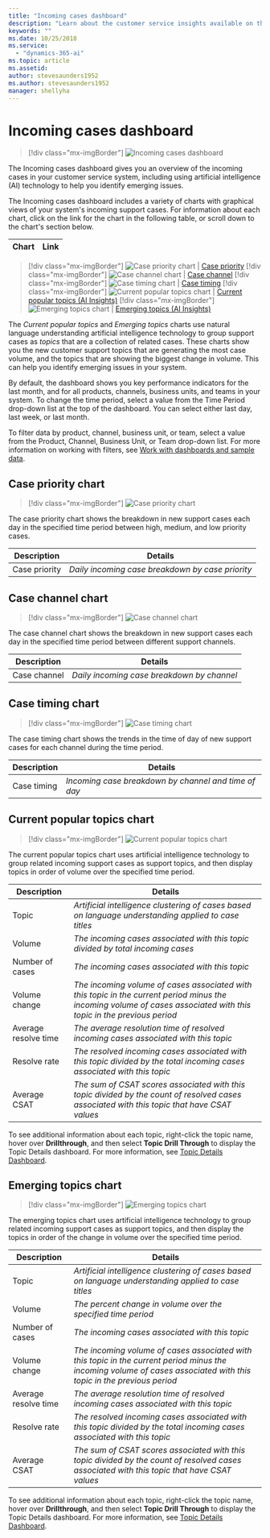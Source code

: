 ```yaml
---
title: "Incoming cases dashboard"
description: "Learn about the customer service insights available on the Incoming cases dashboard."
keywords: ""
ms.date: 10/25/2018
ms.service:
  - "dynamics-365-ai"
ms.topic: article
ms.assetid: 
author: stevesaunders1952
ms.author: stevesaunders1952
manager: shellyha
---
```


# Incoming cases dashboard​

> [!div class="mx-imgBorder"]
> ![Incoming cases dashboard](media/ai-csi-incoming-cases-dash.png)

The Incoming cases dashboard gives you an overview of the incoming cases in your customer service system, including using artificial intelligence (AI) technology to help you identify emerging issues.

The Incoming cases dashboard includes a variety of charts with graphical views of your system's incoming support cases. For information about each chart, click on the link for the chart in the following table, or scroll down to the chart's section below.

Chart | Link
----- | ----
> [!div class="mx-imgBorder"]
> ![Case priority chart](media/ai-csi-case-priority-incoming.png) | [Case priority](#case-priority-chart)
> [!div class="mx-imgBorder"]
> ![Case channel chart](media/ai-csi-case-channels-incoming.png) | [Case channel](#case-channel-chart)
> [!div class="mx-imgBorder"]
> ![Case timing chart](media/ai-csi-case-timing.png) | [Case timing](#case-timing-chart)
> [!div class="mx-imgBorder"]
> ![Current popular topics chart](media/ai-csi-current-popular-topics.png) | [Current popular topics (AI Insights)](#current-popular-topics-chart)
> [!div class="mx-imgBorder"]
> ![Emerging topics chart](media/ai-csi-emerging-topics.png) | [Emerging topics (AI Insights)](#emerging-topics-chart)

The *Current popular topics* and *Emerging topics* charts use natural language understanding artificial intelligence technology to group support cases as *topics* that are a collection of related cases. These charts show you the new customer support topics that are generating the most case volume, and the topics that are showing the biggest change in volume. This can help you identify emerging issues in your system.

By default, the dashboard shows you key performance indicators for the last month, and for all products, channels, business units, and teams in your system. To change the time period, select a value from the Time Period drop-down list at the top of the dashboard. You can select either last day, last week, or last month.

To filter data by product, channel, business unit, or team, select a value from the Product, Channel, Business Unit, or Team drop-down list. For more information on working with filters, see [Work with dashboards and sample data](ai-csi-use-dash-sample-data.md).

## Case priority chart

> [!div class="mx-imgBorder"]
> ![Case priority chart](media/ai-csi-case-priority-incoming.png)

The case priority chart shows the breakdown in new support cases each day in the specified time period between high, medium, and low priority cases.

Description | Details
----------- | -------
Case priority | *Daily incoming case breakdown by case priority*

## Case channel chart

> [!div class="mx-imgBorder"]
> ![Case channel chart](media/ai-csi-case-channels-incoming.png)

The case channel chart shows the breakdown in new support cases each day in the specified time period between different support channels.

Description | Details
----------- | -------
Case channel | *Daily incoming case breakdown by channel*

## Case timing chart

> [!div class="mx-imgBorder"]
> ![Case timing chart](media/ai-csi-case-timing.png)

The case timing chart shows the trends in the time of day of new support cases for each channel during the time period.

Description | Details
----------- | -------
Case timing | *Incoming case breakdown by channel and time of day*

## Current popular topics chart

> [!div class="mx-imgBorder"]
> ![Current popular topics chart](media/ai-csi-current-popular-topics.png)

The current popular topics chart uses artificial intelligence technology to group related incoming support cases as support topics, and then display topics in order of volume over the specified time period.

Description | Details
----------- | -------
Topic | *Artificial intelligence clustering of cases based on language understanding applied to case titles*
Volume | *The incoming cases associated with this topic divided by total incoming cases*
Number of cases | *The incoming cases associated with this topic*
Volume change | *The incoming volume of cases associated with this topic in the current period minus the incoming volume of cases associated with this topic in the previous period*
Average resolve time | *The average resolution time of resolved incoming cases associated with this topic*
Resolve rate | *The resolved incoming cases associated with this topic divided by the total incoming cases associated with this topic*
Average CSAT  | *The sum of CSAT scores associated with this topic divided by the count of resolved cases associated with this topic that have CSAT values*

To see additional information about each topic, right-click the topic name, hover over **Drillthrough**, and then select **Topic Drill Through** to display the Topic Details dashboard. For more information, see [Topic Details Dashboard](ai-csi-topic-details.md).

## Emerging topics chart

> [!div class="mx-imgBorder"]
> ![Emerging topics chart](media/ai-csi-emerging-topics.png)

The emerging topics chart uses artificial intelligence technology to group related incoming support cases as support topics, and then display the topics in order of the change in volume over the specified time period.

Description | Details
----------- | -------
Topic | *Artificial intelligence clustering of cases based on language understanding applied to case titles*
Volume | *The percent change in volume over the specified time period*
Number of cases | *The incoming cases associated with this topic*
Volume change | *The incoming volume of cases associated with this topic in the current period minus the incoming volume of cases associated with this topic in the previous period*
Average resolve time | *The average resolution time of resolved incoming cases associated with this topic*
Resolve rate | *The resolved incoming cases associated with this topic divided by the total incoming cases associated with this topic*
Average CSAT  | *The sum of CSAT scores associated with this topic divided by the count of resolved cases associated with this topic that have CSAT values*

To see additional information about each topic, right-click the topic name, hover over **Drillthrough**, and then select **Topic Drill Through** to display the Topic Details dashboard. For more information, see [Topic Details Dashboard](ai-csi-topic-details.md).
